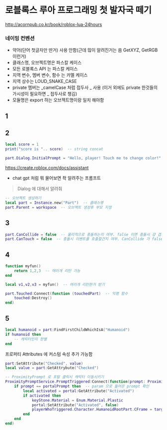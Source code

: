 # 로블록스 루아 프로그래밍 첫 발자국 떼기

http://acornpub.co.kr/book/roblox-lua-24hours

### 네이밍 컨벤션
- 약어(단어 첫글자만 딴거) 사용 안함(근데 많이 알려진거는 씀 GetXYZ, GetRGB 이런거)
- 클래스명, 오브젝트명은 파스칼 케이스
- 모든 로블록스 API 는 파스칼 케이스
- 지역 변수, 멤버 변수, 함수 는 카멜 케이스
- 지역 상수는 LOUD_SNAKE_CASE
- private 멤버는 _camelCase 처럼 접두사 _ 사용 (이거 외에도 private 한것들의 가시성이 필요하면 _ 접두사로 챙김)
- 모듈명은 export 하는 오브젝트명이랑 일치 해야함

## 1

## 2
```lua
local score = 1
print("score is ".. score)  -- string concat

part.Dialog.InitialPrompt = "Hello, player! Touch me to change color!"  -- Dialog 라는게 있음

```
https://create.roblox.com/docs/assistant
- chat gpt 처럼 뭐 물어보면 좍 알려주는 프롬프트
> Dialog 에 대해서 알려줘

```lua
-- 오브젝트 생성하기
local part = Instance.new("Part")  -- 클래스명
part.Parent = workspace  -- 오브젝트 생성후 부모 지정
```

## 3
```lua
part.CanCollide = false  -- 물리적으로 충돌하는지 여부. false 이면 충돌시 걍 겹쳐버림
part.CanTouch = false  -- 충돌시 이벤트를 호출할건지 여부. CanCollide 가 false 여도 동작은 한다
```

## 4
```lua
function myfun()
    return 1,2,3  -- 여러개 리턴 가능
end

local v1,v2,v3 = myfun()  -- 여러개 리턴한거 받기

part.Touched:Connect(function (touchedPart)  -- 익명 함수
    touched:Destroy()
end)
```

## 5
```lua
local humanoid = part:FindFirstChildWhichIsA("Humanoid")
if humanoid then
    -- 캐릭터인지 판별
end
```

프로퍼티 Attributes 에 커스텀 속성 추가 가능함
```lua
part:SetAttribute("Checked", value)
local value = part:GetAttrybute("Checked")
```

```lua
-- ProximityPrompt 로 포탈 클릭시 캐릭터 이동시키기
ProximityPromptService.PromptTriggered:Connect(function(prompt: ProximityPrompt, playerWhoTriggered: Player)
	if prompt == portalPrompt then  -- param 으로 들어온 prompt 확인
		local activated = portal:GetAttribute("Activated")
		if activated then
			keyStone.Material = Enum.Material.Plastic
			portal:SetAttribute("Activated", false)
			playerWhoTriggered.Character.HumanoidRootPart.CFrame = targetPart.CFrame + Vector3.new(0,1,0)
		end
	end
end)
```

